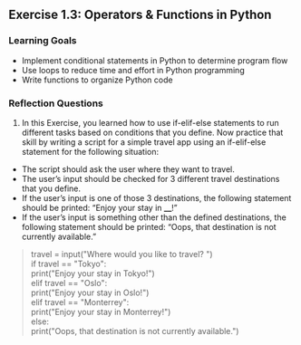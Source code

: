 ## Exercise 1.3: Operators & Functions in Python

### Learning Goals

- Implement conditional statements in Python to determine program flow
- Use loops to reduce time and effort in Python programming
- Write functions to organize Python code

### Reflection Questions

1. In this Exercise, you learned how to use if-elif-else statements to run different tasks based on conditions that you define. Now practice that skill by writing a script for a simple travel app using an if-elif-else statement for the following situation:

- The script should ask the user where they want to travel.
- The user’s input should be checked for 3 different travel destinations that you define.
- If the user’s input is one of those 3 destinations, the following statement should be printed: “Enjoy your stay in **\_\_**!”
- If the user’s input is something other than the defined destinations, the following statement should be printed: “Oops, that destination is not currently available.”

> travel = input("Where would you like to travel? ")
> <br>
> if travel == "Tokyo":
> <br>
> print("Enjoy your stay in Tokyo!")
> <br>
> elif travel == "Oslo":
> <br>
> print("Enjoy your stay in Oslo!")
> <br>
> elif travel == "Monterrey":
> <br>
> print("Enjoy your stay in Monterrey!")
> <br>
> else:
> <br>
> print("Oops, that destination is not currently available.")
